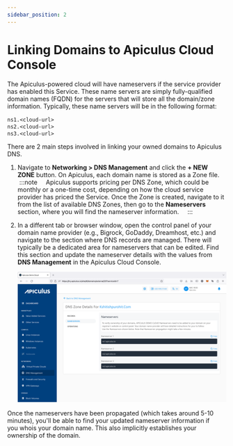 ```yaml
---
sidebar_position: 2
---
```

# Linking Domains to Apiculus Cloud Console

The Apiculus-powered cloud will have nameservers if the service provider has enabled this Service. These name servers are simply fully-qualified domain names (FQDN) for the servers that will store all the domain/zone information. Typically, these name servers will be in the following format:

```
ns1.<cloud-url>  
ns2.<cloud-url>  
ns3.<cloud-url>
```


There are 2 main steps involved in linking your owned domains to Apiculus DNS.

1. Navigate to **Networking > DNS Management** and click the **+ NEW ZONE** button. On Apiculus, each domain name is stored as a Zone file. 
   :::note
    Apiculus supports pricing per DNS Zone, which could be monthly or a one-time cost, depending on how the cloud service provider has priced the Service. Once the Zone is created, navigate to it from the list of available DNS Zones, then go to the **Nameservers** section, where you will find the nameserver information.
    :::
2. In a different tab or browser window, open the control panel of your domain name provider (e.g., Bigrock, GoDaddy, Dreamhost, etc.) and navigate to the section where DNS records are managed. There will typically be a dedicated area for nameservers that can be edited. Find this section and update the nameserver details with the values from **DNS Management** in the Apiculus Cloud Console.
   
	![Linking Domains to Apiculus Cloud Console](img/LinkingDomainstoApiculusCloudConsole.png)

Once the nameservers have been propagated (which takes around 5-10 minutes), you'll be able to find your updated nameserver information if you whois your domain name. This also implicitly establishes your ownership of the domain.




